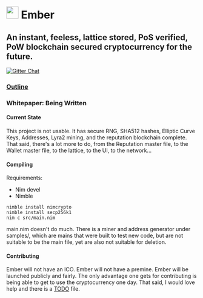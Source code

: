 # <img src="https://github.com/kayabaNerve/Ember/raw/master/logos/logo32.png" height="32px"/> Ember

## An instant, feeless, lattice stored, PoS verified, PoW blockchain secured cryptocurrency for the future.

[![Gitter Chat](https://badges.gitter.im/gitterHQ/gitter.png)](https://gitter.im/EmberCryptocurrency/Lobby)

### [Outline](https://medium.com/@EmberCrypto/ember-cryptocurrency-d0df75e8170f)
### Whitepaper: Being  Written

#### Current State
This project is not usable. It has secure RNG, SHA512 hashes, Elliptic Curve Keys, Addresses, Lyra2 mining, and the reputation blockchain complete. That said, there's a lot more to do, from the Reputation master file, to the Wallet master file, to the lattice, to the UI, to the network...

#### Compiling

Requirements:

- Nim devel
- Nimble

```
nimble install nimcrypto
nimble install secp256k1
nim c src/main.nim
```
main.nim doesn't do much. There is a miner and address generator under samples/, which are mains that were built to test new code, but are not suitable to be the main file, yet are also not suitable for deletion.

#### Contributing
Ember will not have an ICO. Ember will not have a premine. Ember will be launched publicly and fairly. The only advantage one gets for contributing is being able to get to use the cryptocurrency one day. That said, I would love help and there is a [TODO](https://github.com/kayabaNerve/Ember/blob/master/TODO.md) file.
